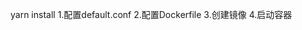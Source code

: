 <!--
 * @Description: 
 * @Version: 2.0
 * @Autor: shiXl
 * @Date: 2021-02-04 08:33:08
 * @LastEditors: shiXl
 * @LastEditTime: 2022-04-23 23:40:05
-->
yarn install
1.配置default.conf
2.配置Dockerfile
3.创建镜像
4.启动容器
